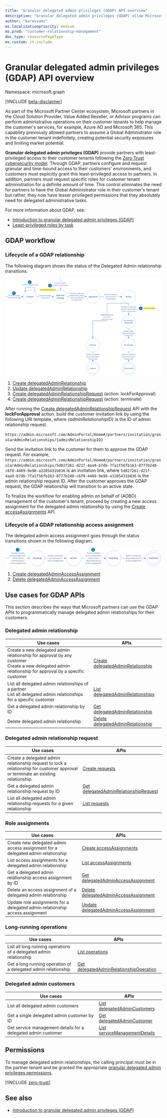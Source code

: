 ```yaml
---
title: "Granular delegated admin privileges (GDAP) API overview"
description: "Granular delegated admin privileges (GDAP) allow Microsoft partners to configure and request granular and time-bound access to their customers' environments, allowing customers to enforce a least-privileged access for Microsoft partners."
author: "koravvams"
ms.localizationpriority: medium
ms.prod: "customer-relationship-management"
doc_type: resourcePageType
ms.custom: zt-include
---
```


# Granular delegated admin privileges (GDAP) API overview

Namespace: microsoft.graph

[!INCLUDE [beta-disclaimer](../../includes/beta-disclaimer.md)]

As part of the Microsoft Partner Center ecosystem, Microsoft partners in the Cloud Solution Provider, Value Added Reseller, or Advisor programs can perform administrative operations on their customer tenants to help manage the customer's services, for example, Azure AD and Microsoft 365. This capability previously allowed partners to assume a Global Administrator role in the customer tenant indefinitely, creating potential security exposures and limiting market potential.

**Granular delegated admin privileges (GDAP)** provide partners with least-privileged access to their customer tenants following the [Zero Trust cybersecurity model](/security/zero-trust/). Through GDAP, partners configure and request granular and time-bound access to their customers' environments, and customers must explicitly grant this least-privileged access to partners. In addition, partners must request specific roles for customer tenant administration for a definite amount of time. This control eliminates the need for partners to have the Global Administrator role in their customer's tenant but rather, they now have lesser privileged permissions that they absolutely need for delegated administrative tasks.

For more information about GDAP, see:
+ [Introduction to granular delegated admin privileges (GDAP)](/partner-center/gdap-introduction)
+ [Least-privileged roles by task](/partner-center/gdap-least-privileged-roles-by-task)


## GDAP workflow

### Lifecycle of a GDAP relationship

The following diagram shows the status of the Delegated Admin relationship transitions.

![Delegated Admin relationship status transition diagram](relationship-status-transitions.png)

1. [Create delegatedAdminRelationship](../api/tenantrelationship-post-delegatedadminrelationships.md)
2. [Update delegatedAdminRelationship](../api/delegatedadminrelationship-update.md)
3. [Create delegatedAdminRelationshipRequest](../api/delegatedadminrelationship-post-requests.md) (action: lockForApproval)
4. [Create delegatedAdminRelationshipRequest](../api/delegatedadminrelationship-post-requests.md) (action: terminate)

After running the [Create delegatedAdminRelationshipRequest](../api/delegatedadminrelationship-post-requests.md) API with the **lockForApproval** action, build the customer invitation link by using the following URI template, where *{adminRelationshipID}* is the ID of admin relationship request.

`https://admin.microsoft.com/AdminPortal/Home#/partners/invitation/granularAdminRelationships/{adminRelationshipID}`

Send the invitation link to the customer for them to approve the GDAP request. For example, `https://admin.microsoft.com/AdminPortal/Home#/partners/invitation/granularAdminRelationships/5d027261-d21f-4aa9-b7db-7fa1f56fb163-8777b240-c6f0-4469-9e98-a3205431b836` is an invitation link, where `5d027261-d21f-4aa9-b7db-7fa1f56fb163-8777b240-c6f0-4469-9e98-a3205431b836` is the admin relationship request ID. After the customer approves the GDAP request, the GDAP relationship will transition to an active state.

To finalize the workflow for enabling admin on behalf of (AOBO) management of the customer's tenant, proceed by creating a new access assignment for the delegated admin relationship by using the [Create accessAssignments](../api/delegatedadminrelationship-post-accessassignments.md) API. 


### Lifecycle of a GDAP relationship access assignment

The delegated admin access assignment goes through the status transitions shown in the following diagram.

![Delegated admin access assignment status transition diagram](access-assignment-status-transitions.png)

1. [Create delegatedAdminAccessAssignment](../api/delegatedadminrelationship-post-accessassignments.md)
2. [Delete delegatedAdminAccessAssignment](../api/delegatedadminaccessassignment-delete.md)

## Use cases for GDAP APIs

This section describes the ways that Microsoft partners can use the GDAP APIs to programmatically manage delegated admin relationships for their customers.

### Delegated admin relationship

| Use cases | APIs |
|--|--|
| Create a new delegated admin relationship for approval by any customer <br/> Create a new delegated admin relationship for approval by a specific customer | [Create delegatedAdminRelationship](../api/tenantrelationship-post-delegatedadminrelationships.md) |
| List all delegated admin relationships of a partner <br/> List all delegated admin relationships for a specific customer | [List delegatedAdminRelationships](../api/tenantrelationship-list-delegatedadminrelationships.md) |
| Get a delegated admin relationship by ID | [Get delegatedAdminRelationship](../api/delegatedadminrelationship-get.md)  |
| Delete delegated admin relationship | [Delete delegatedAdminRelationship](../api/delegatedadminrelationship-delete.md) |

### Delegated admin relationship request

| Use cases | APIs |
|--|--|
| Create a delegated admin relationship request to lock a relationship for customer approval or terminate an existing relationship. | [Create requests](../api/delegatedadminrelationship-post-requests.md) |
| Get a delegated admin relationship request by ID | [Get delegatedAdminRelationshipRequest](../api/delegatedadminrelationshiprequest-get.md) |
| List all delegated admin relationship requests for a given relationship | [List requests](../api/delegatedadminrelationship-list-requests.md) |


### Role assignments

| Use cases | APIs |
|--|--|
| Create new delegated admin access assignment for a delegated admin relationship | [Create accessAssignments](../api/delegatedadminrelationship-post-accessassignments.md) |
| List access assignments for a delegated admin relationship | [List accessAssignments](../api/delegatedadminrelationship-list-accessassignments.md) |
| Get a delegated admin relationship access assignment by ID | [Get delegatedAdminAccessAssignment](../api/delegatedadminaccessassignment-get.md) |
| Delete an access assignment of a delegated admin relationship | [Delete delegatedAdminAccessAssignment](../api/delegatedadminaccessassignment-delete.md) |
| Update role assignments for a delegated admin relationship access assignment | [Update delegatedAdminAccessAssignment](../api/delegatedadminaccessassignment-update.md) |

### Long-running operations

| Use cases | APIs |
|--|--|
| List all long running operations of a delegated admin relationship | [List operations](../api/delegatedadminrelationship-list-operations.md) |
| Get a long running operation of a delegated admin relationship | [Get delegatedAdminRelationshipOperation](../api/delegatedadminrelationshipoperation-get.md) |


### Delegated admin customers

| Use cases | APIs |
|--|--|
| List all delegated admin customers | [List delegatedAdminCustomers](../api/tenantrelationship-list-delegatedadmincustomers.md)|
| Get a single delegated admin customer by ID | [Get delegatedAdminCustomer](../api/delegatedadmincustomer-get.md) |
| Get service management details for a delegated admin customer | [List serviceManagementDetails](../api/delegatedadmincustomer-list-servicemanagementdetails.md) |


## Permissions

To manage delegated admin relationships, the calling principal must be in the partner tenant and be granted the appropriate [granular delegated admin privileges permissions](/graph/permissions-reference#granular-delegated-admin-privileges-gdap-permissions).

<!-- Start of: Link to ZT guidance: H2 section -->

[!INCLUDE [zero-trust](~/../azure_docs/includes/active-directory-zero-trust.md)]

<!-- End of: Link to ZT guidance -->

## See also

+ [Introduction to granular delegated admin privileges (GDAP)](/partner-center/gdap-introduction)



<!-- {
  "type": "#page.annotation",
  "description": "",
  "keywords": "",
  "section": "documentation",
  "suppressions": [
    "Error: /resources/delegatedadminrelationships-api-overview.md:
      Exception processing links.
      Link Definition was null. Link text: !INCLUDE zero-trust (Parameter 'Definition')"
  ]
} -->